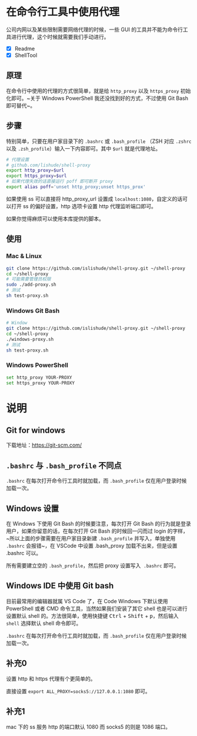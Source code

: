 # 在命令行工具中使用代理
公司内网以及某些限制需要网络代理的时候，一些 GUI 的工具并不能为命令行工具进行代理，这个时候就需要我们手动进行。

- [x] Readme
- [x] ShellTool

## 原理
在命令行中使用的代理的方式很简单，就是给 `http_proxy` 以及 `https_proxy` 初始化即可。~关于 Windows PowerShell 我还没找到好的方式，不过使用 Git Bash 即可替代~。

## 步骤
特别简单，只要在用户家目录下的 `.bashrc` 或 `.bash_profile` （ZSH 对应 `.zshrc` 以及 `.zsh_profile`）输入一下内容即可。其中 `$url` 就是代理地址。

```bash
# 代理设置
# github.com/lishude/shell-proxy
export http_proxy=$url
export https_proxy=$url
# 如果代理失效的话直接运行 poff 即可断开 proxy
export alias poff='unset http_proxy;unset https_prox'
```

如果使用 ss 可以直接将 http_proxy_url 设置成 `localhost:1080`，自定义的话可以打开 ss 的偏好设置，http 选项卡设置 http 代理监听端口即可。

如果你觉得麻烦可以使用本库提供的脚本。

## 使用
### Mac & Linux
```bash
git clone https://github.com/islishude/shell-proxy.git ~/shell-proxy
cd ~/shell-proxy
# 可能需要管理员权限
sudo ./add-proxy.sh
# 测试
sh test-proxy.sh
```

### Windows Git Bash

```bash
# Window
git clone https://github.com/islishude/shell-proxy.git ~/shell-proxy
cd ~/shell-proxy
./windows-proxy.sh
# 测试
sh test-proxy.sh
```

### Windows PowerShell

```bash
set http_proxy YOUR-PROXY
set https_proxy YOUR-PROXY
```

# 说明
## Git for windows
下载地址：https://git-scm.com/

## `.bashrc` 与 `.bash_profile` 不同点
`.bashrc` 在每次打开命令行工具时就加载，而 `.bash_profile` 仅在用户登录时候加载一次。

## Windows 设置
在 Windows 下使用 Git Bash 的时候要注意，每次打开 Git Bash 的行为就是登录用户，如果你留意的话，在每次打开 Git Bash 的时候回一闪而过 login 的字样，~所以上面的步骤需要在用户家目录新建 `.bash_profile` 并写入，单独使用 `.bashrc` 会报错~，在 VSCode 中设置 .bash_proxy 加载不出来，但是设置 .bashrc 可以。

所有需要建立空的 `.bash_profile`，然后把 proxy 设置写入  `.bashrc` 即可。

## Windows IDE 中使用 Git bash
目前最常用的编辑器就属 VS Code 了，在 Code Windows 下默认使用 PowerShell 或者 CMD 命令工具，当然如果我们安装了其它 shell 也是可以进行设置默认 shell 的。方法很简单，使用快捷键 <kbd>Ctrl</kbd> + <kbd>Shift</kbd> + <kbd>p</kbd>，然后输入 `shell` 选择默认 shell 命令即可。

`.bashrc` 在每次打开命令行工具时就加载，而 `.bash_profile` 仅在用户登录时候加载一次。

## 补充0

设置 http 和 https 代理有个更简单的。

直接设置 `export ALL_PROXY=socks5://127.0.0.1:1080` 即可。

## 补充1

mac 下的 ss 服务 http 的端口默认 1080 而 socks5 的则是 1086 端口。
